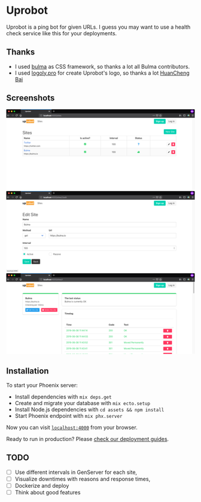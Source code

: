 # Uprobot

Uprobot is a ping bot for given URLs. I guess you may want to use a health check service like this for your deployments.

## Thanks

- I used [bulma](https://bulma.io/) as CSS framework, so thanks a lot all Bulma contributors.
- I used [logoly.pro](https://logoly.pro/#/) for create Uprobot's logo, so thanks a lot [HuanCheng Bai](https://github.com/bestony)

## Screenshots

![Site index](./assets/static/images/site-index.png)
![Site form](./assets/static/images/site-form.png)
![Site dashboard](./assets/static/images/site-dashboard.png)

## Installation

To start your Phoenix server:

  * Install dependencies with `mix deps.get`
  * Create and migrate your database with `mix ecto.setup`
  * Install Node.js dependencies with `cd assets && npm install`
  * Start Phoenix endpoint with `mix phx.server`

Now you can visit [`localhost:4000`](http://localhost:4000) from your browser.

Ready to run in production? Please [check our deployment guides](https://hexdocs.pm/phoenix/deployment.html).

## TODO

- [ ] Use different intervals in GenServer for each site,
- [ ] Visualize downtimes with reasons and response times,
- [ ] Dockerize and deploy
- [ ] Think about good features
